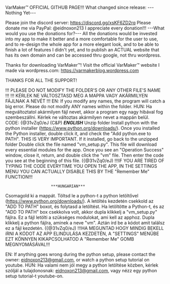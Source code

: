 VarMaker™ OFFICIAL GITHUB PAGE!!!
What changed since release:
---Nothing Yet---

Please join the discord server: https://discord.gg/xsKF6ZD2rq
Please donate me via PayPal: @eidnoxon213
I appreciate every donation!!!
---What would you use the donations for?---
All the donations would be invested into my app to make it better and a more comfortable for the user to use, and to re-design the whole app for a more elegant look, and to be able to finish a lot of features I didn't yet, and to publish an ACTUAL website that has its own domain and can be accessed thru google, not thru wordpress.

Thanks for downloading VarMaker™!
Visit the official VarMaker™ website I made via wordpress.com:
https://varmakerblog.wordpress.com

THANKS FOR ALL THE SUPPORT!

!!! PLEASE DO NOT MODIFY THE FOLDER'S OR ANY OTHER FILE'S NAME !!!
!!! KÉRLEK NE VÁLTOSZTASD MEG A MAPPA VAGY AKÁRMILYEN FÁJLNAK A NEVÉT !!!
EN: If you modify any names, the program will catch a big error. Please do not modify ANY names within the folder.
HUN: Ha megváltoztatol akármilyen fájl nevet, akkor a program egy nagy hibával fog szembeszállni. Kérlek ne változtas akármilyen nevet a mappán belül.					
					 CODE: 	{@31vZq0/eJ  (C&P)
						***ENGLISH***
Unzip folder
Install python with the python installer (https://www.python.org/downloads/).
Once you installed the Python installer, double click it, and check the "Add python.exe to PATH". THIS IS VERY IMPORTANT.
If it installed, go back to the unzipped folder
Double click the file named "vm_setup.py". This file will download every essential modules for the app.
Once you see an "Operation Success" window, close it, return, and double click the "vm" file.
Then enter the code you see at the beginning of this file. ({@31vZq0/eJ)
!!!IF YOU ARE TIRED OF TYPING THE CODE EVERYTIME YOU OPEN THE APP, IN THE SETTINGS MENU YOU CAN ACTUALLY DISABLE THIS BY THE "Remember Me" FUNCTION!!!
						
						***HUNGARIAN***
Csomagold ki a mappát.
Töltsd le a python-t a python letöltővel (https://www.python.org/downloads/).
A letöltés kezdetén csekkold az "ADD TO PATH" boxot, és folytasd a letöltést.
Ha letöltötte a Python-t, és az "ADD TO PATH" box csekkolva volt, akkor dupla klikkelj a "vm_setup.py" fájlra. Ez a fájl letölti a szükséges modulokat, ami kell az apphoz.
Dupla klikkelj a python fájlra, aminek a neve "vm".
Aztán írd be a kódot amit találsz ez a fájl kezdetén. ({@31vZq0/eJ)
!!!HA MEGUNTAD HOGY MINDIG BEKELL íRNI A KÓDOT AZ APP ELINDULÁSA KEZDETÉN, A "SETTINGS" MENÜBE EZT KÖNNYEN KIKAPCSOLHATOD A "Remember Me" GOMB MEGNYOMÁSÁVAL!!!



EN: If anything goes wrong during the python setup, please contact the owner: eidnoxon213@gmail.com, or watch a python setup tutorial on youtube.
HUN: Ha valami nem jól megy a python letöltése közben, kérlek szóljál a tulajdonosnak: eidnoxon213@gmail.com, vagy nézz egy python setup tutorial-t youtube-on.